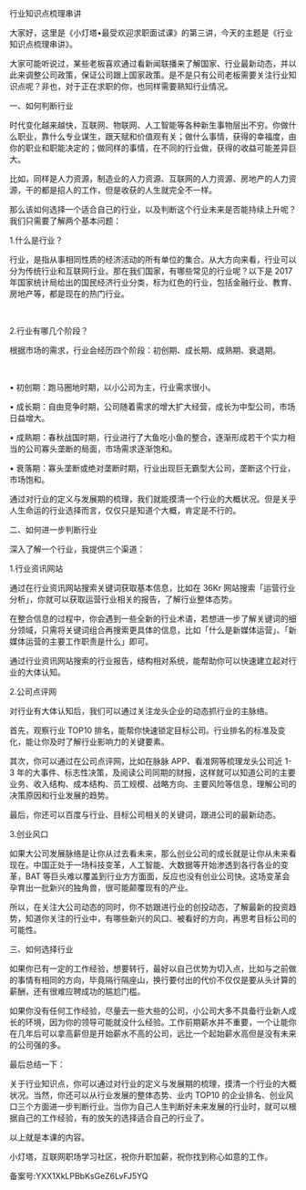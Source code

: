 行业知识点梳理串讲

大家好，这里是《小灯塔•最受欢迎求职面试课》的第三讲，今天的主题是《行业知识点梳理串讲》。

大家可能听说过，某些老板喜欢通过看新闻联播来了解国家、行业最新动态，并以此来调整公司政策，保证公司跟上国家政策。是不是只有公司老板需要关注行业知识点呢？非也，对于正在求职的你，也同样需要熟知行业情况。

一、如何判断行业

时代变化越来越快，互联网、物联网、人工智能等各种新生事物层出不穷。你做什么职业，靠什么专业谋生，跟天赋和价值观有关；做什么事情，获得的幸福度，由你的职业和职能决定的；做同样的事情，在不同的行业做，获得的收益可能差异巨大。

比如，同样是人力资源，制造业的人力资源、互联网的人力资源、房地产的人力资源，干的都是招人的工作，但是收获的人生就完全不一样。

那么该如何选择一个适合自己的行业，以及判断这个行业未来是否能持续上升呢？我们只需要了解两个基本问题：

1.什么是行业？

行业，是指从事相同性质的经济活动的所有单位的集合。从大方向来看，行业可以分为传统行业和互联网行业。那在我们国家，有哪些常见的行业呢？以下是 2017 年国家统计局给出的国民经济行业分类，标为红色的行业，包括金融行业、教育、房地产等，都是现在的热门行业。

 

2.行业有哪几个阶段？

根据市场的需求，行业会经历四个阶段：初创期、成长期、成熟期、衰退期。

 

• 初创期：跑马圈地时期，以小公司为主，行业需求很小。

• 成长期：自由竞争时期，公司随着需求的增大扩大经营，成长为中型公司，市场日益增大。

• 成熟期：春秋战国时期，行业进行了大鱼吃小鱼的整合，逐渐形成若干个实力相当的公司寡头垄断的局面，市场需求逐渐饱和。

• 衰落期：寡头垄断或绝对垄断时期，行业出现巨无霸型大公司，垄断这个行业，市场饱和。

通过对行业的定义与发展期的梳理，我们就能摸清一个行业的大概状况。但是关乎人生命运的行业选择而言，仅仅只是知道个大概，肯定是不行的。

二、如何进一步判断行业

深入了解一个行业，我提供三个渠道：

1.行业资讯网站

通过在行业资讯网站搜索关键词获取基本信息，比如在 36Kr 网站搜索「运营行业分析」，你就可以获取运营行业相关的报告，了解行业整体态势。

在整合信息的过程中，你会遇到一些全新的行业术语，若想进一步了解关键词的细分领域，只需将关键词组合再搜索更具体的信息，比如「什么是新媒体运营」、「新媒体运营的主要工作职责是什么」即可。

通过行业资讯网站搜索的行业报告，结构相对系统，能帮助你可以快速建立起对行业的大体认知。

2.公司点评网

对行业有大体认知后，我们可以通过关注龙头企业的动态抓行业的主脉络。

首先，观察行业 TOP10 排名，能帮你快速锁定目标公司。行业排名的标准及变化，能让你及时了解行业影响力的关键要素。

其次，你可以通过在公司点评网，比如在脉脉 APP、看准网等梳理龙头公司近 1-3 年的大事件、标志性决策，及阅读公司同期的财报，这样就可以知道公司的主要业务、收入结构、成本结构、员工规模、战略方向、主要风险等信息，理解公司的决策原因和行业发展的趋势。

最后，你还可以百度与行业、目标公司相关的关键词，跟进公司的最新动态。

3.创业风口

如果大公司发展脉络是让你从过去看未来，那么创业公司的成长就是让你从未来看现在。中国正处于一场科技变革，人工智能、大数据等开始渗透到各行各业的变革，BAT 等巨头难以覆盖到行业方方面面，反应也没有创业公司快。这场变革会孕育出一批新兴的独角兽，很可能颠覆现有的产业。

所以，在关注大公司动态的同时，你不妨跟进行业的创投动态，了解最新的投资趋势，知道你关注的行业中，有哪些新兴的风口、被看好的方向，再思考目标公司的可能性。

三、如何选择行业

如果你已有一定的工作经验，想要转行，最好以自己优势为切入点，比如与之前做的事情有相同的方向，毕竟隔行隔座山，换行要付出的代价不仅仅是要从头计算的薪酬，还有很难应聘成功的尴尬门槛。

如果你没有任何工作经验，尽量去一些大些的公司，小公司大多不具备行业新人成长的环境，因为你的领导可能就没什么经验。工作前期薪水并不重要，一个让能你在几年后可以拿高薪但是开始薪水不高的公司，远比一个起始薪水高但是没有未来的公司强的多。

最后总结一下：

关于行业知识点，你可以通过对行业的定义与发展期的梳理，摸清一个行业的大概状况。当然，你还可以从行业发展的整体态势、业内 TOP10 的企业排名、创业风口三个方面进一步判断行业。当你为自己人生判断好未来发展的行业时，就可以根据自己的工作经验，有的放矢的选择适合自己的行业了。

以上就是本课的内容。

小灯塔，互联网职场学习社区，祝你升职加薪，祝你找到称心如意的工作。

备案号:YXX1XkLPBbKsGeZ6LvFJ5YQ